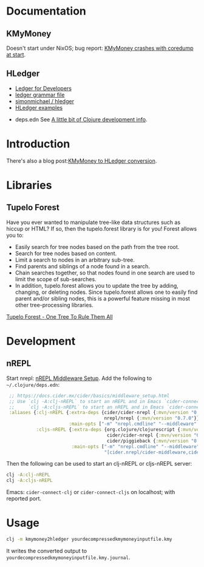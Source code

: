 # Documentation
## KMyMoney
Doesn't start under NixOS; bug report: [KMyMoney crashes with coredump at start](https://github.com/NixOS/nixpkgs/issues/88433).
## HLedger
- [Ledger for Developers](https://www.ledger-cli.org/3.0/doc/ledger3.html#Ledger-for-Developers)
- [ledger grammar file](https://github.com/greglook/merkledag-ledger/blob/master/resources/grammar/ledger.bnf)
- [simonmichael / hledger](https://github.com/simonmichael/hledger/tree/master/examples)
- [HLedger examples](https://github.com/simonmichael/hledger/tree/master/examples)
* deps.edn
See [A little bit of Clojure development info](https://github.com/jafingerhut/jafingerhut.github.com/blob/master/notes/clojure-development.md).

# Introduction
There's also a blog post:[KMyMoney to HLedger conversion](https://photonsphere.org/posts-output/2020-05-31-kmymoney2hledger/).

# Libraries
## Tupelo Forest
Have you ever wanted to manipulate tree-like data structures such as
hiccup or HTML? If so, then the tupelo.forest library is for you!
Forest allows you to:

- Easily search for tree nodes based on the path from the tree root.
- Search for tree nodes based on content.
- Limit a search to nodes in an arbitrary sub-tree.
- Find parents and siblings of a node found in a search.
- Chain searches together, so that nodes found in one search are used to limit the scope of sub-searches.
- In addition, tupelo.forest allows you to update the tree by adding, changing, or deleting nodes. Since tupelo.forest allows one to easily find parent and/or sibling nodes, this is a powerful feature missing in most other tree-processing libraries.

[Tupelo Forest - One Tree To Rule Them All](https://github.com/cloojure/tupelo/blob/master/docs/forest.adoc)

# Development
## nREPL
Start nrepl: [nREPL Middleware Setup](https://docs.cider.mx/cider/basics/middleware_setup.html).
Add the following to `~/.clojure/deps.edn`:
```clojure
 ;; https://docs.cider.mx/cider/basics/middleware_setup.html
 ;; Use `clj -A:clj-nREPL` to start an nREPL and in Emacs `cider-connect-clj` or
 ;;     `clj -A:cljs-nREPL` to start an nREPL and in Emacs `cider-connect-cljs`.
 :aliases {:clj-nREPL {:extra-deps {cider/cider-nrepl {:mvn/version "0.24.0"}
                                    nrepl/nrepl {:mvn/version "0.7.0"}}
                       :main-opts ["-m" "nrepl.cmdline" "--middleware" "[cider.nrepl/cider-middleware]"]}
           :cljs-nREPL {:extra-deps {org.clojure/clojurescript {:mvn/version "1.10.339"}
                                     cider/cider-nrepl {:mvn/version "0.22.4"}
                                     cider/piggieback {:mvn/version "0.5.0"}}
                        :main-opts ["-m" "nrepl.cmdline" "--middleware"
                                    "[cider.nrepl/cider-middleware,cider.piggieback/wrap-cljs-repl]"]}}
```

Then the following can be used to start an clj-nREPL or cljs-nREPL server:
```sh
clj -A:clj-nREPL
clj -A:cljs-nREPL
```

Emacs: `cider-connect-clj` or `cider-connect-cljs` on localhost; with reported port.

# Usage
```sh
clj -m kmymoney2hledger yourdecompressedkmymoneyinputfile.kmy
```
It writes the converted output to `yourdecompressedkmymoneyinputfile.kmy.journal`.
